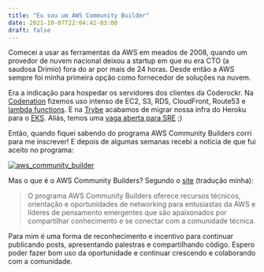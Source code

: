 ```yaml
---
title: "Eu sou um AWS Community Builder"
date: 2021-10-07T22:04:42-03:00
draft: false
---
```

Comecei a usar as ferramentas da AWS em meados de 2008, quando um provedor de nuvem nacional deixou a startup em que eu era CTO (a saudosa Drimio) fora do ar por mais de 24 horas. Desde então a AWS sempre foi minha primeira opção como fornecedor de soluções na nuvem.

Era a indicação para hospedar os servidores dos clientes da Coderockr. Na [Codenation](https://codenation.dev) fizemos uso intenso de EC2, S3, RDS, CloudFront, Route53 e [lambda functions](https://eltonminetto/dev/files/talks/serverlessgo-181001130536.pdf). E na [Trybe](https://betrybe.com) acabamos de migrar nossa infra do Heroku para o [EKS](https://aws.amazon.com/eks/). Aliás, temos uma [vaga aberta para SRE](https://trybe.gupy.io/jobs/1218843?jobBoardSource=gupy_public_page) ;)

Então, quando fiquei sabendo do programa AWS Community Builders corri para me inscrever! E depois de algumas semanas recebi a notícia de que fui aceito no programa:

[![aws_community_builder](/images/posts/aws_community_builder.png)](/images/posts/aws_community_builder.png)

Mas o que é o AWS Community Builders? Segundo o [site](https://aws.amazon.com/developer/community/community-builders/) (tradução minha):

> O programa AWS Community Builders oferece recursos técnicos, orientação e oportunidades de networking para entusiastas da AWS e líderes de pensamento emergentes que são apaixonados por compartilhar conhecimento e se conectar com a comunidade técnica.

Para mim é uma forma de reconhecimento e incentivo para continuar publicando posts, apresentando palestras e compartilhando código. Espero poder fazer bom uso da oportunidade e continuar crescendo e colaborando com a comunidade.
